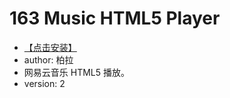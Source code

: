 # 163 Music HTML5 Player #

* [【点击安装】](https://github.com/FirefoxBar/userscript/raw/master/163_Music_HTML5_Player/163_Music_HTML5_Player.user.js)
* author: 柏拉
* 网易云音乐 HTML5 播放。
* version: 2
